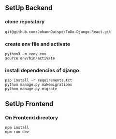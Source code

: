 ## **SetUp Backend**
### clone repository
```
git@github.com:JohannQuispe/ToDo-Django-React.git
```
### create env file and activate
```
python3 -m venv env 
source env/bin/activate
```
### install dependencies of django 
```
pip install -r requirements.txt
python manage.py makemigrations
python manage.py migrate
```
## **SetUp Frontend**
### On Frontend directory 
```
npm install
npm run dev
```
